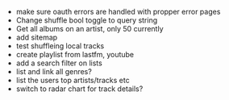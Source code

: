 - make sure oauth errors are handled with propper error pages
- Change shuffle bool toggle to query string
- Get all albums on an artist, only 50 currently
- add sitemap
- test shuffleing local tracks
- create playlist from lastfm, youtube
- add a search filter on lists
- list and link all genres?
- list the users top artists/tracks etc
- switch to radar chart for track details?
